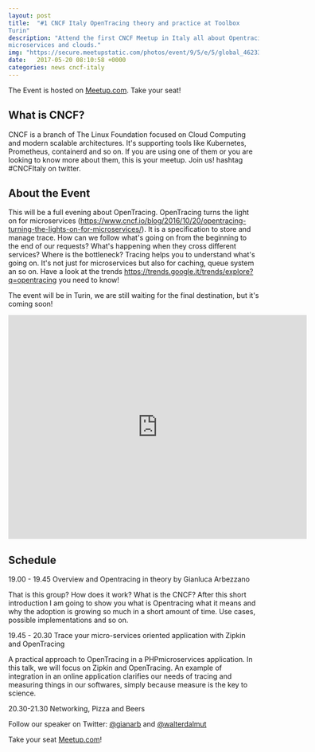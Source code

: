 ```yaml
---
layout: post
title:  "#1 CNCF Italy OpenTracing theory and practice at Toolbox
Turin"
description: "Attend the first CNCF Meetup in Italy all about Opentracing,
microservices and clouds."
img: "https://secure.meetupstatic.com/photos/event/9/5/e/5/global_462338373.jpeg"
date:   2017-05-20 08:10:58 +0000
categories: news cncf-italy
---
```


The Event is hosted on
[Meetup.com](https://www.meetup.com/CNCF-Italy/events/241118593/). Take your
seat!

## What is CNCF?

CNCF is a branch of The Linux Foundation focused on Cloud Computing and modern
scalable architectures. It's supporting tools like Kubernetes, Prometheus,
containerd and so on. If you are using one of them or you are looking to know
more about them, this is your meetup. Join us! hashtag #CNCFItaly on twitter.

## About the Event

This will be a full evening about OpenTracing. OpenTracing turns the light on
for microservices
(https://www.cncf.io/blog/2016/10/20/opentracing-turning-the-lights-on-for-microservices/).
It is a specification to store and manage trace. How can we follow what's going
on from the beginning to the end of our requests? What's happening when they
cross different services? Where is the bottleneck? Tracing helps you to
understand what's going on. It's not just for microservices but also for
caching, queue system an so on. Have a look at the trends
https://trends.google.it/trends/explore?q=opentracing you need to know!

The event will be in Turin, we are still waiting for the final destination, but
it's coming soon!

<iframe
src="https://www.google.com/maps/embed?pb=!1m14!1m8!1m3!1d11275.011205073011!2d7.669286!3d45.050238!3m2!1i1024!2i768!4f13.1!3m3!1m2!1s0x0%3A0x2adc0b0e358ddb6c!2sToolbox+Coworking!5e0!3m2!1sit!2sit!4v1504445603433"
width="600" height="450" frameborder="0" style="border:0"
allowfullscreen></iframe>

## Schedule

19.00 - 19.45 Overview and Opentracing in theory by Gianluca Arbezzano

That is this group? How does it work? What is the CNCF? After this short
introduction I am going to show you what is Opentracing what it means and why
the adoption is growing so much in a short amount of time. Use cases, possible
implementations and so on.

19.45 - 20.30 Trace your micro-services oriented application with Zipkin and
OpenTracing

A practical approach to OpenTracing in a PHPmicroservices application. In this
talk, we will focus on Zipkin and OpenTracing. An example of integration in an
online application clarifies our needs of tracing and measuring things in our
softwares, simply because measure is the key to science.

20.30-21.30 Networking, Pizza and Beers

Follow our speaker on Twitter: <a href="https://twitter.com/gianarb"
target="_blank">@gianarb</a> and <a href="https://twitter.com/walterdalmut"
target="_blank">@walterdalmut</a>

Take your seat
[Meetup.com](https://www.meetup.com/CNCF-Italy/events/241118593/)!
